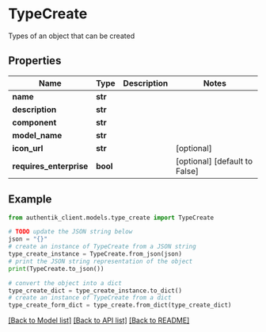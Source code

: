 # TypeCreate

Types of an object that can be created

## Properties

Name | Type | Description | Notes
------------ | ------------- | ------------- | -------------
**name** | **str** |  | 
**description** | **str** |  | 
**component** | **str** |  | 
**model_name** | **str** |  | 
**icon_url** | **str** |  | [optional] 
**requires_enterprise** | **bool** |  | [optional] [default to False]

## Example

```python
from authentik_client.models.type_create import TypeCreate

# TODO update the JSON string below
json = "{}"
# create an instance of TypeCreate from a JSON string
type_create_instance = TypeCreate.from_json(json)
# print the JSON string representation of the object
print(TypeCreate.to_json())

# convert the object into a dict
type_create_dict = type_create_instance.to_dict()
# create an instance of TypeCreate from a dict
type_create_form_dict = type_create.from_dict(type_create_dict)
```
[[Back to Model list]](../README.md#documentation-for-models) [[Back to API list]](../README.md#documentation-for-api-endpoints) [[Back to README]](../README.md)


